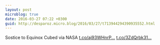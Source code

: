 ```yaml
---
layout: post
microblog: true
date: 2016-03-27 07:22 +0300
guid: http://desparoz.micro.blog/2016/03/27/t713944294390935552.html
---
```

Sostice to Equinox Cubed via NASA [t.co/aj93WHnrP...](https://t.co/aj93WHnrP8) [t.co/3ZdQrbk31...](https://t.co/3ZdQrbk31a)
